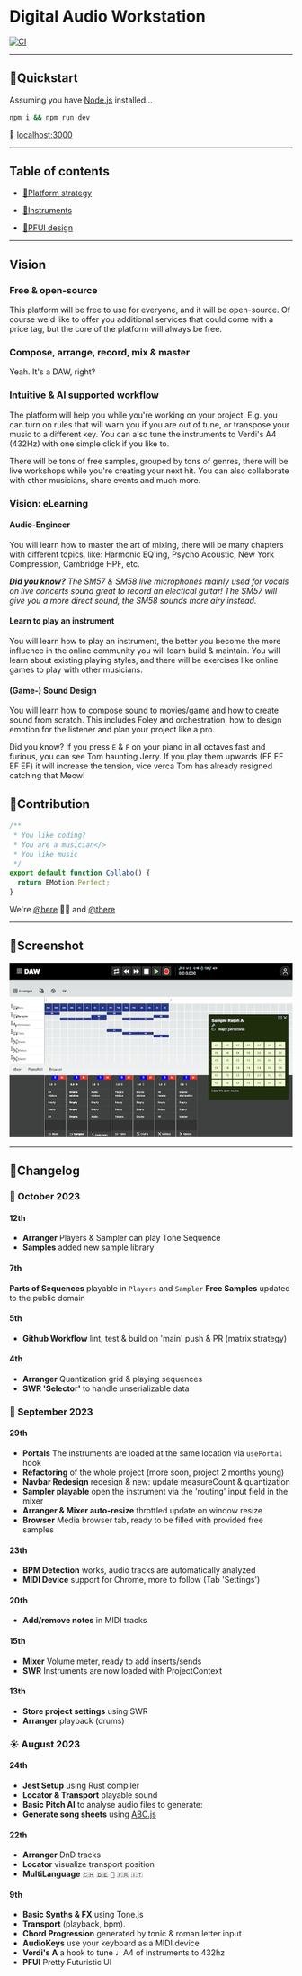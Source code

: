 # Digital Audio Workstation

[![CI](https://github.com/scha-ch/daw/actions/workflows/ci.yaml/badge.svg)](https://github.com/scha-ch/daw/actions/workflows/ci.yaml)

---

## 🎼Quickstart

Assuming you have [Node.js](https://nodejs.org) installed...

```bash
npm i && npm run dev
```

🥁 [localhost:3000](http://localhost:3000)

---

## Table of contents

- [🎼Platform strategy](src/app/core/instruments/README.md#platformStrategy)
- [🎼Instruments](src/app/core/instruments/README.md#)

- [🎼PFUI design](src/app/ui/README.md#)

---

## Vision

### Free & open-source

This platform will be free to use for everyone, and it will be open-source. Of course we'd like to offer you additional services that could come with a price tag, but the core of the platform will always be free.

### Compose, arrange, record, mix & master

Yeah. It's a DAW, right?

### Intuitive & AI supported workflow

The platform will help you while you're working on your project. E.g. you can turn on rules that will warn you if you are out of tune, or transpose your music to a different key. You can also tune the instruments to Verdi's A4 (432Hz) with one simple click if you like to.

There will be tons of free samples, grouped by tons of genres, there will be live workshops while you're creating your next hit. You can also collaborate with other musicians, share events and much more.

### Vision: eLearning

#### Audio-Engineer

You will learn how to master the art of mixing, there will be many chapters with different topics, like: Harmonic EQ'ing, Psycho Acoustic, New York Compression, Cambridge HPF, etc.

_**Did you know?** The SM57 & SM58 live microphones mainly used for vocals on live concerts sound great to record an electical guitar! The SM57 will give you a more direct sound, the SM58 sounds more airy instead._

#### Learn to play an instrument

You will learn how to play an instrument, the better you become the more influence in the online community you will learn build & maintain. You will learn about existing playing styles, and there will be exercises like online games to play with other musicians.

#### (Game-) Sound Design

You will learn how to compose sound to movies/game and how to create sound from scratch. This includes Foley and orchestration, how to design emotion for the listener and plan your project like a pro.

Did you know? If you press `E` & `F` on your piano in all octaves fast and furious, you can see Tom haunting Jerry. If you play them upwards (EF EF EF EF) it will increase the tension, vice verca Tom has already resigned catching that Meow!

## 🎼Contribution

```typescript
/**
 * You like coding?
 * You are a musician</>
 * You like music
 */
export default function Collabo() {
  return EMotion.Perfect;
}
```

We're [@here](https://github.com/scha-ch/daw/discussions) 🙋‍♂️ and [@there](https://www.linkedin.com/in/faebster/)

---

## 🎼Screenshot

![alt DAW Screenshot](./public/screenshot.png)

---

## 🎼Changelog

### 🍂 October 2023

#### 12th

- **Arranger** Players & Sampler can play Tone.Sequence
- **Samples** added new sample library

#### 7th

**Parts of Sequences** playable in `Players` and `Sampler`
**Free Samples** updated to the public domain

#### 5th

- **Github Workflow** lint, test & build on 'main' push & PR (matrix strategy)

#### 4th

- **Arranger** Quantization grid & playing sequences
- **SWR 'Selector'** to handle unserializable data

### 🍃 September 2023

#### 29th

- **Portals** The instruments are loaded at the same location via `usePortal` hook
- **Refactoring** of the whole project (more soon, project 2 months young)
- **Navbar Redesign** redesign & new: update measureCount & quantization
- **Sampler playable** open the instrument via the 'routing' input field in the mixer
- **Arranger & Mixer auto-resize** throttled update on window resize
- **Browser** Media browser tab, ready to be filled with provided free samples

#### 23th

- **BPM Detection** works, audio tracks are automatically analyzed
- **MIDI Device** support for Chrome, more to follow (Tab 'Settings')

#### 20th

- **Add/remove notes** in MIDI tracks

#### 15th

- **Mixer** Volume meter, ready to add inserts/sends
- **SWR** Instruments are now loaded with ProjectContext

#### 13th

- **Store project settings** using SWR
- **Arranger** playback (drums)

### ☀️ August 2023

#### 24th

- **Jest Setup** using Rust compiler
- **Locator & Transport** playable sound
- **Basic Pitch AI** to analyse audio files to generate:
- **Generate song sheets** using [ABC.js](https://github.com/paulrosen/abcjs)

#### 22th

- **Arranger** DnD tracks
- **Locator** visualize transport position
- **MultiLanguage** `🇨🇭` `🇩🇪` `🏴󠁧󠁢󠁥󠁮󠁧󠁿` `🇫🇷` `🇮🇹`

#### 9th

- **Basic Synths & FX** using Tone.js
- **Transport** (playback, bpm).
- **Chord Progression** generated by tonic & roman letter input
- **AudioKeys** use your keyboard as a MIDI device
- **Verdi's A** a hook to tune ♩A4 of instruments to 432hz
- **PFUI** Pretty Futuristic UI
